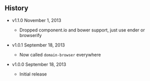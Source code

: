 ## History

- v1.1.0 November 1, 2013
	- Dropped component.io and bower support, just use ender or browserify

- v1.0.1 September 18, 2013
	- Now called `domain-browser` everywhere

- v1.0.0 September 18, 2013
	- Initial release
